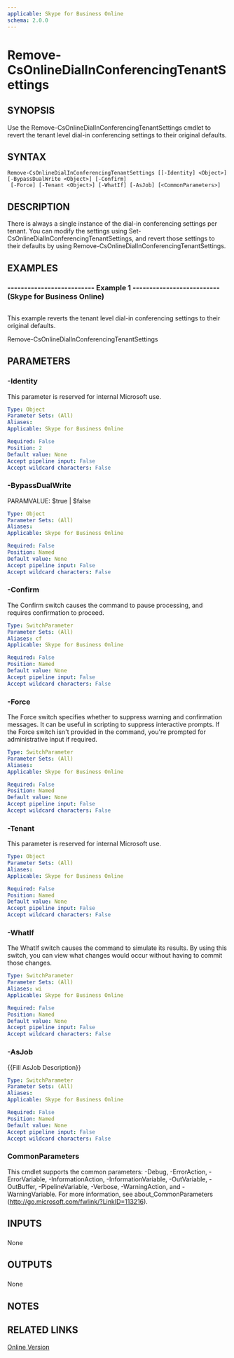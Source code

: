 ```yaml
---
applicable: Skype for Business Online
schema: 2.0.0
---
```


# Remove-CsOnlineDialInConferencingTenantSettings

## SYNOPSIS
Use the Remove-CsOnlineDialInConferencingTenantSettings cmdlet to revert the tenant level dial-in conferencing settings to their original defaults.

## SYNTAX

```
Remove-CsOnlineDialInConferencingTenantSettings [[-Identity] <Object>] [-BypassDualWrite <Object>] [-Confirm]
 [-Force] [-Tenant <Object>] [-WhatIf] [-AsJob] [<CommonParameters>]
```

## DESCRIPTION
There is always a single instance of the dial-in conferencing settings per tenant.
You can modify the settings using Set-CsOnlineDialInConferencingTenantSettings, and revert those settings to their defaults by using Remove-CsOnlineDialInConferencingTenantSettings.

## EXAMPLES

### -------------------------- Example 1 -------------------------- (Skype for Business Online)
```

```

This example reverts the tenant level dial-in conferencing settings to their original defaults.

Remove-CsOnlineDialInConferencingTenantSettings

## PARAMETERS

### -Identity
This parameter is reserved for internal Microsoft use.

```yaml
Type: Object
Parameter Sets: (All)
Aliases: 
Applicable: Skype for Business Online

Required: False
Position: 2
Default value: None
Accept pipeline input: False
Accept wildcard characters: False
```

### -BypassDualWrite
PARAMVALUE: $true | $false

```yaml
Type: Object
Parameter Sets: (All)
Aliases: 
Applicable: Skype for Business Online

Required: False
Position: Named
Default value: None
Accept pipeline input: False
Accept wildcard characters: False
```

### -Confirm
The Confirm switch causes the command to pause processing, and requires confirmation to proceed.

```yaml
Type: SwitchParameter
Parameter Sets: (All)
Aliases: cf
Applicable: Skype for Business Online

Required: False
Position: Named
Default value: None
Accept pipeline input: False
Accept wildcard characters: False
```

### -Force
The Force switch specifies whether to suppress warning and confirmation messages.
It can be useful in scripting to suppress interactive prompts.
If the Force switch isn't provided in the command, you're prompted for administrative input if required.

```yaml
Type: SwitchParameter
Parameter Sets: (All)
Aliases: 
Applicable: Skype for Business Online

Required: False
Position: Named
Default value: None
Accept pipeline input: False
Accept wildcard characters: False
```

### -Tenant
This parameter is reserved for internal Microsoft use.

```yaml
Type: Object
Parameter Sets: (All)
Aliases: 
Applicable: Skype for Business Online

Required: False
Position: Named
Default value: None
Accept pipeline input: False
Accept wildcard characters: False
```

### -WhatIf
The WhatIf switch causes the command to simulate its results.
By using this switch, you can view what changes would occur without having to commit those changes.

```yaml
Type: SwitchParameter
Parameter Sets: (All)
Aliases: wi
Applicable: Skype for Business Online

Required: False
Position: Named
Default value: None
Accept pipeline input: False
Accept wildcard characters: False
```

### -AsJob
{{Fill AsJob Description}}

```yaml
Type: SwitchParameter
Parameter Sets: (All)
Aliases: 
Applicable: Skype for Business Online

Required: False
Position: Named
Default value: None
Accept pipeline input: False
Accept wildcard characters: False
```

### CommonParameters
This cmdlet supports the common parameters: -Debug, -ErrorAction, -ErrorVariable, -InformationAction, -InformationVariable, -OutVariable, -OutBuffer, -PipelineVariable, -Verbose, -WarningAction, and -WarningVariable. For more information, see about_CommonParameters (http://go.microsoft.com/fwlink/?LinkID=113216).

## INPUTS

###  
None

## OUTPUTS

###  
None

## NOTES

## RELATED LINKS

[Online Version](http://technet.microsoft.com/EN-US/library/fd07ccd7-603a-4cef-b3eb-b60feb62054b(OCS.15).aspx)


